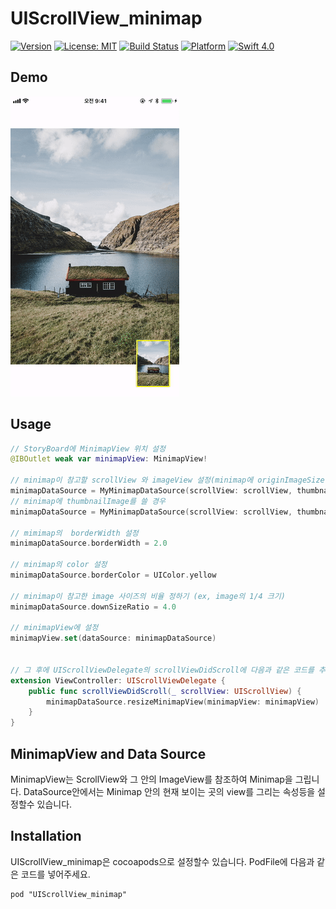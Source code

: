 # UIScrollView_minimap

[![Version](https://img.shields.io/badge/pod-0.1.1-blue.svg)](http://cocoapods.org/pods)
[![License: MIT](https://img.shields.io/badge/License-MIT-blue.svg?style=flat)](https://github.com/younatics/YNDropDownMenu/blob/master/LICENSE)
[![Build Status](https://travis-ci.org/younatics/YNDropDownMenu.svg?branch=master)](https://travis-ci.org/younatics/YNDropDownMenu)
[![Platform](https://img.shields.io/cocoapods/p/YNDropDownMenu.svg?style=flat)](http://cocoapods.org/pods)
[![Swift 4.0](https://img.shields.io/badge/Swift-4.0-%23FB613C.svg)](https://developer.apple.com/swift/)


## Demo

![minimap_demo](images/minimap_demo.gif)


## Usage

```Swift
// StoryBoard에 MinimapView 위치 설정
@IBOutlet weak var minimapView: MinimapView!

// minimap이 참고할 scrollView 와 imageView 설정(minimap에 originImageSize를 쓰게될 경우)
minimapDataSource = MyMinimapDataSource(scrollView: scrollView, thumbnailImage: imageView.image!, originImageSize: nil)
// minimap에 thumbnailImage를 쓸 경우
minimapDataSource = MyMinimapDataSource(scrollView: scrollView, thumbnailImage: UIImage(contentsOfFile: thumbnailImageURL.path)!, originImageSize: CGSize(width: 5214, height: 7300))

// mimimap의  borderWidth 설정
minimapDataSource.borderWidth = 2.0

// minimap의 color 설정
minimapDataSource.borderColor = UIColor.yellow

// minimap이 참고한 image 사이즈의 비율 정하기 (ex, image의 1/4 크기)
minimapDataSource.downSizeRatio = 4.0

// minimapView에 설정
minimapView.set(dataSource: minimapDataSource)


// 그 후에 UIScrollViewDelegate의 scrollViewDidScroll에 다음과 같은 코드를 추가해 줍니다.
extension ViewController: UIScrollViewDelegate {
    public func scrollViewDidScroll(_ scrollView: UIScrollView) {
        minimapDataSource.resizeMinimapView(minimapView: minimapView)
    }
}
```


## MinimapView and Data Source

MinimapView는 ScrollView와 그 안의 ImageView를 참조하여 Minimap을 그립니다. DataSource안에서는 Minimap 안의 현재 보이는 곳의 view를 그리는 속성등을 설정할수 있습니다.


## Installation

UIScrollView_minimap은 cocoapods으로 설정할수 있습니다. PodFile에 다음과 같은 코드를 넣어주세요.

```
pod "UIScrollView_minimap"
```
